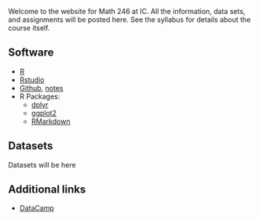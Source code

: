 Welcome to the website for Math 246 at IC. All the information, data sets, and assignments will be posted here. See the syllabus for details about the course itself.

## Software
* [R](https://cran.r-project.org/)
* [Rstudio](https://www.rstudio.com/)
* [Github](https://github.com/), [notes](./github)
* R Packages:
  * [dplyr](./dplyr)
  * [ggplot2](./ggplot)
  * [RMarkdown](./rmarkdown)

## Datasets
Datasets will be here

## Additional links
* [DataCamp](https://www.datacamp.com/)